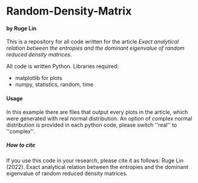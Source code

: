 # Random-Density-Matrix

#### by  Ruge Lin

This is a repository for all code written for the article *Exact analytical relation between the entropies and the dominant eigenvalue of random reduced density matrices*. 

All code is written Python. Libraries required:

  - matplotlib for plots
  - numpy, statistics, random, time

#### Usage
In this example there are files that output every plots in the article, which were generated with real normal distribution.
An option of complex normal distribution is provided in each python code, please switch ''real'' to ''complex''.

##### How to cite

If you use this code in your research, please cite it as follows:
Ruge Lin (2022). Exact analytical relation between the entropies and the dominant eigenvalue of random reduced density matrices.
